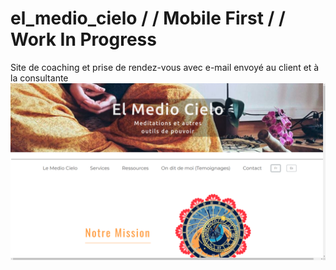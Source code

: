 # el_medio_cielo / / Mobile First / / Work In Progress
Site de coaching et prise de rendez-vous avec e-mail envoyé au client et à la consultante
![alt text](https://github.com/EmericReactJS/el-medio-cielo/raw/master/client/el-medio-cielo.png)
